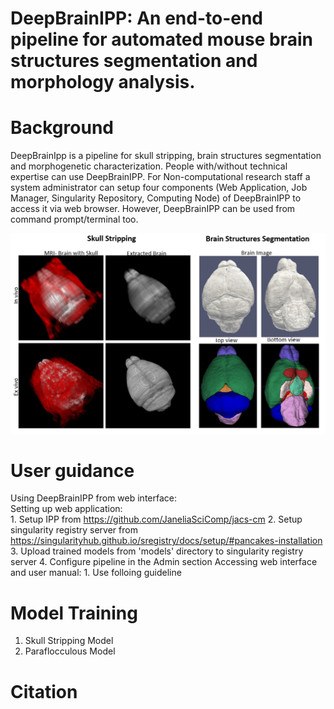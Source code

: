 # DeepBrainIPP: An end-to-end pipeline for automated mouse brain structures segmentation and morphology analysis.

# Background
DeepBrainIpp is a pipeline for skull stripping, brain structures segmentation and morphogenetic characterization. People with/without technical expertise can use DeepBrainIPP. For Non-computational research staff a system administrator can setup four components (Web Application, Job Manager, Singularity Repository, Computing Node) of DeepBrainIPP to access it via web browser. However, DeepBrainIPP can be used from command prompt/terminal too.  


![skull stripping](misc/3.jpg?raw=true "Skull Stripping")

# User guidance
  
  Using DeepBrainIPP from web interface:<br/>
    Setting up web application:<br/>
        1. Setup IPP from https://github.com/JaneliaSciComp/jacs-cm 
        2. Setup singularity registry server from https://singularityhub.github.io/sregistry/docs/setup/#pancakes-installation
        3. Upload trained models from 'models' directory to singularity registry server
        4. Configure pipeline in the Admin section 
    Accessing web interface and user manual:
        1. Use folloing guideline
            

    
   



# Model Training 
  1. Skull Stripping Model
  2. Paraflocculous Model


# Citation
